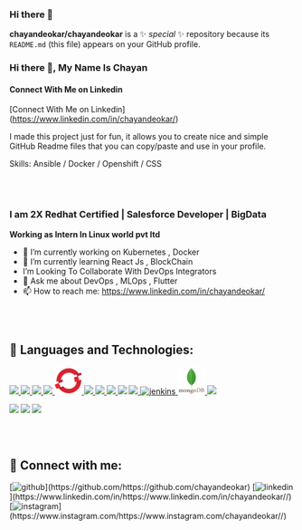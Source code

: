 ### Hi there 👋

**chayandeokar/chayandeokar** is a ✨ _special_ ✨ repository because its `README.md` (this file) appears on your GitHub profile.

### Hi there 👋, My Name Is Chayan
#### Connect With Me on Linkedin
[Connect With Me on Linkedin] (https://www.linkedin.com/in/chayandeokar/)

I made this project just for fun, it allows you to create nice and simple GitHub Readme files that you can copy/paste and use in your profile.

Skills: Ansible / Docker / Openshift / CSS

<br><br> 
### I am 2X Redhat Certified | Salesforce Developer | BigData 
**Working as Intern In Linux world pvt ltd**

- 🔭 I’m currently working on Kubernetes , Docker  
- 🌱 I’m currently learning React Js , BlockChain
- I’m Looking To Collaborate With DevOps Integrators
- 💬 Ask me about DevOps , MLOps , Flutter 
- 📫 How to reach me: https://www.linkedin.com/in/chayandeokar/ 

<br><br>
## 🚀 Languages and Technologies:
<p align="left"> 
    <a href="https://www.python.org" target="_blank"> <img src="https://img.icons8.com/color/48/000000/python.png"/> </a>  
    <a href="https://www.ansible.com/"> <img src="https://img.icons8.com/fluency/48/000000/ansible.png"/> </a>
    <a href="https://www.docker.com/"/> <img src="https://img.icons8.com/fluency/48/000000/docker.png"/> </a>
    <a href="https://kubernetes.io/"> <img src="https://img.icons8.com/color/48/000000/kubernetes.png"/> </a>
    <a href="https://www.redhat.com/en/technologies/cloud-computing/openshift"/> <img src="https://github.com/niharicka2602/niharicka2602/blob/main/openshift%20logo.png"/> </a>
    <a href="https://www.w3.org/html/" target="_blank"> <img src="https://img.icons8.com/color/48/000000/html-5.png"/> </a> 
    <a href="https://www.w3schools.com/css/" target="_blank"> <img src="https://img.icons8.com/color/48/000000/css3.png"/> </a>
    <a href="https://developer.mozilla.org/en-US/docs/Web/JavaScript" target="_blank"> <img src="https://img.icons8.com/color/48/000000/javascript.png"/> </a>
    <a href="https://github.com/"><img src="https://img.icons8.com/fluency/48/000000/github.png"/></a>
    <a href="https://git-scm.com/" target="_blank"> <img src="https://img.icons8.com/color/48/000000/git.png"/> </a>    
    <a href="https://www.jenkins.io" target="_blank"> <img src="https://www.vectorlogo.zone/logos/jenkins/jenkins-icon.svg" alt="jenkins" width="48" height="48"/> </a>
    <a href="https://www.mongodb.com/" target="_blank"> <img src="https://raw.githubusercontent.com/devicons/devicon/master/icons/mongodb/mongodb-original-wordmark.svg" alt="mongodb" width="48" height="48"/> </a> 
    <a href="https://www.terraform.io/" target="_blank"> <img src="https://img.icons8.com/color/48/000000/terraform.png"/> </a>  
</p>
    <a href="https://www.redhat.com/en/technologies/linux-platforms/enterprise-linux"><img src="https://img.icons8.com/color/48/000000/linux--v2.png"/></a>
    <a href="https://www.centos.org/"><img src="https://img.icons8.com/color/48/000000/centos.png"/></a>
    <a href="https://www.microsoft.com/en-in/software-download/windows10"><img src="https://img.icons8.com/fluency/48/000000/windows-10.png"/></a>
<p align="left">
   
</p>
  

<br/><br/>
## 🔗 Connect with me:
<p align="left">
[<img src='https://cdn.jsdelivr.net/npm/simple-icons@3.0.1/icons/github.svg' alt='github' height='40'>](https://github.com/https://github.com/chayandeokar)  [<img src='https://cdn.jsdelivr.net/npm/simple-icons@3.0.1/icons/linkedin.svg' alt='linkedin' height='40'>](https://www.linkedin.com/in/https://www.linkedin.com/in/chayandeokar//)  [<img src='https://cdn.jsdelivr.net/npm/simple-icons@3.0.1/icons/instagram.svg' alt='instagram' height='40'>](https://www.instagram.com/https://www.instagram.com/chayandeokar//)  



